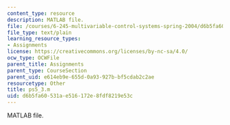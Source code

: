 ```yaml
---
content_type: resource
description: MATLAB file.
file: /courses/6-245-multivariable-control-systems-spring-2004/d6b5fa60531ae516172e8fdf8219e53c_ps5_3.m
file_type: text/plain
learning_resource_types:
- Assignments
license: https://creativecommons.org/licenses/by-nc-sa/4.0/
ocw_type: OCWFile
parent_title: Assignments
parent_type: CourseSection
parent_uid: e614eb9e-655d-0a93-927b-bf5cdab2c2ae
resourcetype: Other
title: ps5_3.m
uid: d6b5fa60-531a-e516-172e-8fdf8219e53c
---
```

MATLAB file.
